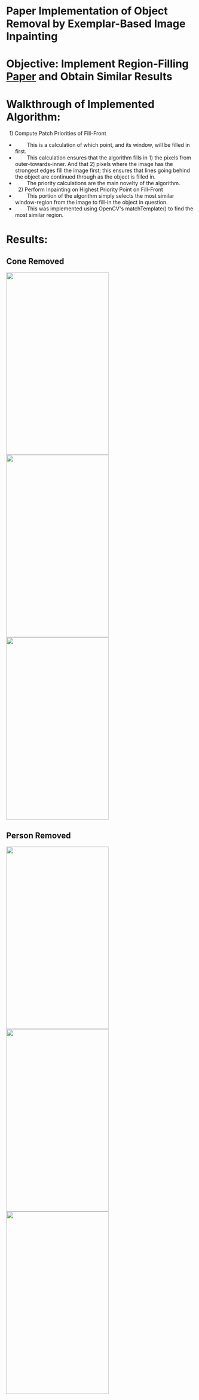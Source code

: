 # Paper Implementation of Object Removal by Exemplar-Based Image Inpainting
# Objective: Implement Region-Filling [Paper](https://www.irisa.fr/vista/Papers/2004_ip_criminisi.pdf) and Obtain Similar Results 

# Walkthrough of Implemented Algorithm:
&nbsp;&nbsp;1) Compute Patch Priorities of Fill-Front  
- &nbsp;&nbsp;&nbsp;&nbsp;&nbsp;&nbsp;&nbsp;&nbsp;This is a calculation of which point, and its window, will be filled in first.  
- &nbsp;&nbsp;&nbsp;&nbsp;&nbsp;&nbsp;&nbsp;&nbsp;This calculation ensures that the algorithm fills in 1) the pixels from outer-towards-inner. And that 2) pixels where the image has the strongest edges fill the image first; this ensures that lines going behind the object are continued through as the object is filled in.
- &nbsp;&nbsp;&nbsp;&nbsp;&nbsp;&nbsp;&nbsp;&nbsp;The priority calculations are the main novelty of the algorithm.  
&nbsp;&nbsp;2) Perform Inpainting on Highest Priority Point on Fill-Front  
- &nbsp;&nbsp;&nbsp;&nbsp;&nbsp;&nbsp;&nbsp;&nbsp;This portion of the algorithm simply selects the most similar window-region from the image to fill-in the object in question.
- &nbsp;&nbsp;&nbsp;&nbsp;&nbsp;&nbsp;&nbsp;&nbsp;This was implemented using OpenCV's matchTemplate() to find the most similar region.
# Results:
## Cone Removed
<img src="https://user-images.githubusercontent.com/29446797/157146736-85275658-0eed-42f4-bd07-6b4021fd1f94.png" height="487" width="274"> <img src="https://user-images.githubusercontent.com/29446797/157146869-ab0be8c4-6b73-4b87-8d50-44881357e2ab.png" height="487" width="274">  
<img src="https://user-images.githubusercontent.com/29446797/157146944-34414296-86de-456d-8d07-b2dd504ed175.png" height="487" width="274">
## Person Removed
<img src="https://user-images.githubusercontent.com/29446797/157149418-ec987978-de2a-4b5d-84fa-7624303ba3db.png" height="487" width="274"> <img src="https://user-images.githubusercontent.com/29446797/157149490-f8f2636f-cccf-4b04-9486-8ef4ce9c5820.png" height="487" width="274">
<img src="https://user-images.githubusercontent.com/29446797/157149557-ac138fef-afc4-4add-b1c9-3bcd8d99e564.png" height="487" width="274">


